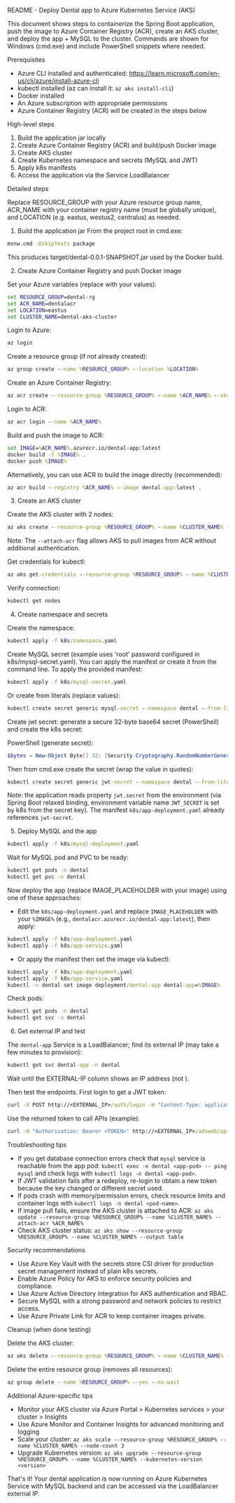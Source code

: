 README - Deploy Dental app to Azure Kubernetes Service (AKS)

This document shows steps to containerize the Spring Boot application, push the image to Azure Container Registry (ACR), create an AKS cluster, and deploy the app + MySQL to the cluster. Commands are shown for Windows (cmd.exe) and include PowerShell snippets where needed.

Prerequisites
- Azure CLI installed and authenticated: https://learn.microsoft.com/en-us/cli/azure/install-azure-cli
- kubectl installed (az can install it: `az aks install-cli`)
- Docker installed
- An Azure subscription with appropriate permissions
- Azure Container Registry (ACR) will be created in the steps below

High-level steps
1. Build the application jar locally
2. Create Azure Container Registry (ACR) and build/push Docker image
3. Create AKS cluster
4. Create Kubernetes namespace and secrets (MySQL and JWT)
5. Apply k8s manifests
6. Access the application via the Service LoadBalancer

Detailed steps

Replace RESOURCE_GROUP with your Azure resource group name, ACR_NAME with your container registry name (must be globally unique), and LOCATION (e.g. eastus, westus2, centralus) as needed.

1) Build the application jar
From the project root in cmd.exe:

```cmd
mvnw.cmd -DskipTests package
```

This produces target/dental-0.0.1-SNAPSHOT.jar used by the Docker build.

2) Create Azure Container Registry and push Docker image

Set your Azure variables (replace with your values):

```cmd
set RESOURCE_GROUP=dental-rg
set ACR_NAME=dentalacr
set LOCATION=eastus
set CLUSTER_NAME=dental-aks-cluster
```

Login to Azure:

```cmd
az login
```

Create a resource group (if not already created):

```cmd
az group create --name %RESOURCE_GROUP% --location %LOCATION%
```

Create an Azure Container Registry:

```cmd
az acr create --resource-group %RESOURCE_GROUP% --name %ACR_NAME% --sku Basic
```

Login to ACR:

```cmd
az acr login --name %ACR_NAME%
```

Build and push the image to ACR:

```cmd
set IMAGE=%ACR_NAME%.azurecr.io/dental-app:latest
docker build -t %IMAGE% .
docker push %IMAGE%
```

Alternatively, you can use ACR to build the image directly (recommended):

```cmd
az acr build --registry %ACR_NAME% --image dental-app:latest .
```

3) Create an AKS cluster

Create the AKS cluster with 2 nodes:

```cmd
az aks create --resource-group %RESOURCE_GROUP% --name %CLUSTER_NAME% --node-count 2 --enable-addons monitoring --generate-ssh-keys --attach-acr %ACR_NAME%
```

Note: The `--attach-acr` flag allows AKS to pull images from ACR without additional authentication.

Get credentials for kubectl:

```cmd
az aks get-credentials --resource-group %RESOURCE_GROUP% --name %CLUSTER_NAME%
```

Verify connection:

```cmd
kubectl get nodes
```

4) Create namespace and secrets

Create the namespace:

```cmd
kubectl apply -f k8s/namespace.yaml
```

Create MySQL secret (example uses 'root' password configured in k8s/mysql-secret.yaml). You can apply the manifest or create it from the command line. To apply the provided manifest:

```cmd
kubectl apply -f k8s/mysql-secret.yaml
```

Or create from literals (replace values):

```cmd
kubectl create secret generic mysql-secret --namespace dental --from-literal=mysql-root-password=YOUR_PW --from-literal=mysql-database=ads_dental_db --from-literal=mysql-user=root
```

Create jwt secret: generate a secure 32-byte base64 secret (PowerShell) and create the k8s secret:

PowerShell (generate secret):

```powershell
$bytes = New-Object Byte[] 32; [Security.Cryptography.RandomNumberGenerator]::Create().GetBytes($bytes); $b64 = [Convert]::ToBase64String($bytes); $b64
```

Then from cmd.exe create the secret (wrap the value in quotes):

```cmd
kubectl create secret generic jwt-secret --namespace dental --from-literal=jwt.secret="<PASTE_BASE64_VALUE_FROM_POWERSHELL>"
```

Note: the application reads property `jwt.secret` from the environment (via Spring Boot relaxed binding, environment variable name `JWT_SECRET` is set by k8s from the secret key). The manifest `k8s/app-deployment.yaml` already references `jwt-secret`.

5) Deploy MySQL and the app

```cmd
kubectl apply -f k8s/mysql-deployment.yaml
```

Wait for MySQL pod and PVC to be ready:

```cmd
kubectl get pods -n dental
kubectl get pvc -n dental
```

Now deploy the app (replace IMAGE_PLACEHOLDER with your image) using one of these approaches:

- Edit the `k8s/app-deployment.yaml` and replace `IMAGE_PLACEHOLDER` with your `%IMAGE%` (e.g., `dentalacr.azurecr.io/dental-app:latest`), then apply:

```cmd
kubectl apply -f k8s/app-deployment.yaml
kubectl apply -f k8s/app-service.yaml
```

- Or apply the manifest then set the image via kubectl:

```cmd
kubectl apply -f k8s/app-deployment.yaml
kubectl apply -f k8s/app-service.yaml
kubectl -n dental set image deployment/dental-app dental-app=%IMAGE%
```

Check pods:

```cmd
kubectl get pods -n dental
kubectl get svc -n dental
```

6) Get external IP and test

The `dental-app` Service is a LoadBalancer; find its external IP (may take a few minutes to provision):

```cmd
kubectl get svc dental-app -n dental
```

Wait until the EXTERNAL-IP column shows an IP address (not <pending>).

Then test the endpoints. First login to get a JWT token:

```cmd
curl -X POST http://<EXTERNAL_IP>/auth/login -H "Content-Type: application/json" -d "{\"username\":\"admin\",\"password\":\"password\"}"
```

Use the returned token to call APIs (example):

```cmd
curl -H "Authorization: Bearer <TOKEN>" http://<EXTERNAL_IP>/adsweb/api/v1/patients
```

Troubleshooting tips
- If you get database connection errors check that `mysql` service is reachable from the app pod: `kubectl exec -n dental <app-pod> -- ping mysql` and check logs with `kubectl logs -n dental <app-pod>`.
- If JWT validation fails after a redeploy, re-login to obtain a new token because the key changed or different secret used.
- If pods crash with memory/permission errors, check resource limits and container logs with `kubectl logs -n dental <pod-name>`.
- If image pull fails, ensure the AKS cluster is attached to ACR: `az aks update --resource-group %RESOURCE_GROUP% --name %CLUSTER_NAME% --attach-acr %ACR_NAME%`
- Check AKS cluster status: `az aks show --resource-group %RESOURCE_GROUP% --name %CLUSTER_NAME% --output table`

Security recommendations
- Use Azure Key Vault with the secrets store CSI driver for production secret management instead of plain k8s secrets.
- Enable Azure Policy for AKS to enforce security policies and compliance.
- Use Azure Active Directory integration for AKS authentication and RBAC.
- Secure MySQL with a strong password and network policies to restrict access.
- Use Azure Private Link for ACR to keep container images private.

Cleanup (when done testing)

Delete the AKS cluster:

```cmd
az aks delete --resource-group %RESOURCE_GROUP% --name %CLUSTER_NAME% --yes --no-wait
```

Delete the entire resource group (removes all resources):

```cmd
az group delete --name %RESOURCE_GROUP% --yes --no-wait
```

Additional Azure-specific tips
- Monitor your AKS cluster via Azure Portal > Kubernetes services > your cluster > Insights
- Use Azure Monitor and Container Insights for advanced monitoring and logging
- Scale your cluster: `az aks scale --resource-group %RESOURCE_GROUP% --name %CLUSTER_NAME% --node-count 3`
- Upgrade Kubernetes version: `az aks upgrade --resource-group %RESOURCE_GROUP% --name %CLUSTER_NAME% --kubernetes-version <version>`

That's it! Your dental application is now running on Azure Kubernetes Service with MySQL backend and can be accessed via the LoadBalancer external IP.

